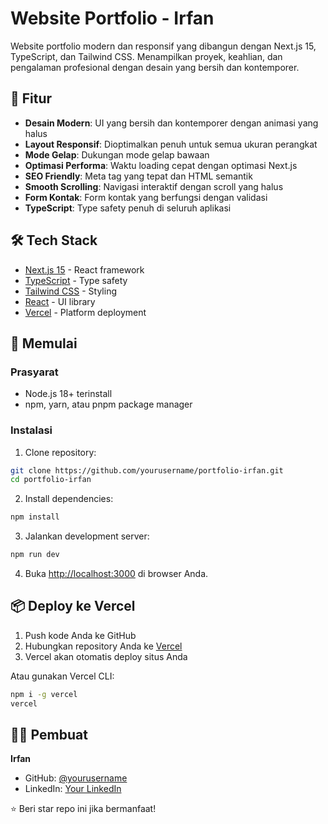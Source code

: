 # Website Portfolio - Irfan

Website portfolio modern dan responsif yang dibangun dengan Next.js 15, TypeScript, dan Tailwind CSS. Menampilkan proyek, keahlian, dan pengalaman profesional dengan desain yang bersih dan kontemporer.

## 🚀 Fitur

- **Desain Modern**: UI yang bersih dan kontemporer dengan animasi yang halus
- **Layout Responsif**: Dioptimalkan penuh untuk semua ukuran perangkat
- **Mode Gelap**: Dukungan mode gelap bawaan
- **Optimasi Performa**: Waktu loading cepat dengan optimasi Next.js
- **SEO Friendly**: Meta tag yang tepat dan HTML semantik
- **Smooth Scrolling**: Navigasi interaktif dengan scroll yang halus
- **Form Kontak**: Form kontak yang berfungsi dengan validasi
- **TypeScript**: Type safety penuh di seluruh aplikasi

## 🛠️ Tech Stack

- [Next.js 15](https://nextjs.org/) - React framework
- [TypeScript](https://www.typescriptlang.org/) - Type safety
- [Tailwind CSS](https://tailwindcss.com/) - Styling
- [React](https://reactjs.org/) - UI library
- [Vercel](https://vercel.com/) - Platform deployment

## 🚀 Memulai

### Prasyarat

- Node.js 18+ terinstall
- npm, yarn, atau pnpm package manager

### Instalasi

1. Clone repository:

```bash
git clone https://github.com/yourusername/portfolio-irfan.git
cd portfolio-irfan
```

2. Install dependencies:

```bash
npm install
```

3. Jalankan development server:

```bash
npm run dev
```

4. Buka [http://localhost:3000](http://localhost:3000) di browser Anda.

## 📦 Deploy ke Vercel

1. Push kode Anda ke GitHub
2. Hubungkan repository Anda ke [Vercel](https://vercel.com/)
3. Vercel akan otomatis deploy situs Anda

Atau gunakan Vercel CLI:

```bash
npm i -g vercel
vercel
```

## 👨‍💻 Pembuat

**Irfan**

- GitHub: [@yourusername](https://github.com/yourusername)
- LinkedIn: [Your LinkedIn](https://linkedin.com/in/yourusername)

⭐ Beri star repo ini jika bermanfaat!
